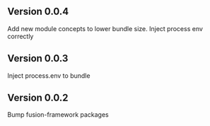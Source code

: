 ## Version 0.0.4
Add new module concepts to lower bundle size.
Inject process env correctly

## Version 0.0.3
Inject process.env to bundle

## Version 0.0.2
Bump fusion-framework packages

